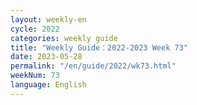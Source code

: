```yaml
---
layout: weekly-en
cycle: 2022
categories: weekly guide
title: "Weekly Guide：2022-2023 Week 73"
date: 2023-05-28
permalink: "/en/guide/2022/wk73.html"
weekNum: 73
language: English
---
```

